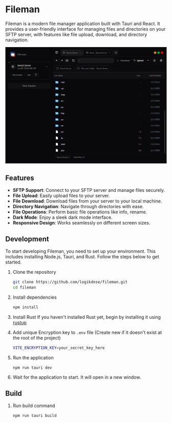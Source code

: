 # Fileman

Fileman is a modern file manager application built with Tauri and React. It provides a user-friendly interface for managing files and directories on your SFTP server, with features like file upload, download, and directory navigation.

![Fileman Screenshot](./public/fileman-screenshot.png)

## Features

- **SFTP Support**: Connect to your SFTP server and manage files securely.
- **File Upload**: Easily upload files to your server.
- **File Download**: Download files from your server to your local machine.
- **Directory Navigation**: Navigate through directories with ease.
- **File Operations**: Perform basic file operations like info, rename.
- **Dark Mode**: Enjoy a sleek dark mode interface.
- **Responsive Design**: Works seamlessly on different screen sizes.

## Development

To start developing Fileman, you need to set up your environment. This includes installing Node.js, Tauri, and Rust. Follow the steps below to get started.

1. Clone the repository
   ```bash
   git clone https://github.com/logikdose/fileman.git
   cd fileman
   ```
2. Install dependencies

   ```bash
   npm install
   ```

3. Install Rust
   If you haven't installed Rust yet, begin by installing it using [rustup](https://rustup.rs/)

4. Add unique Encryption key to `.env` file (Create new if it doesn't exist at the root of the project)

   ```bash
   VITE_ENCRYPTION_KEY=your_secret_key_here
   ```

4. Run the application

   ```bash
   npm run tauri dev
   ```

5. Wait for the application to start. It will open in a new window.


## Build

1. Run build command

   ```bash
   npm run tauri build
   ```